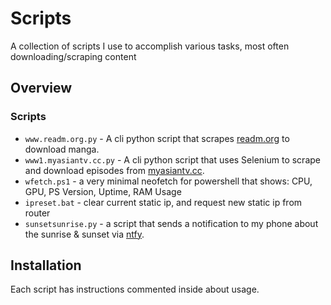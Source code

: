 # Scripts
A collection of scripts I use to accomplish various tasks, most often downloading/scraping content
## Overview
### Scripts
- `www.readm.org.py` - A cli python script that scrapes [readm.org](https://readm.org/) to download manga.
- `www1.myasiantv.cc.py` - A cli python script that uses Selenium to scrape and download episodes from [myasiantv.cc](https://myasiantv.cc/).
- `wfetch.ps1` - a very minimal neofetch for powershell that shows: CPU, GPU, PS Version, Uptime, RAM Usage
- `ipreset.bat` - clear current static ip, and request new static ip from router
- `sunsetsunrise.py` - a script that sends a notification to my phone about the sunrise & sunset via [ntfy](https://ntfy.sh/).
## Installation
Each script has instructions commented inside about usage.
